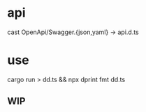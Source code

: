 # api
cast OpenApi/Swagger.{json,yaml} -> api.d.ts

# use
 cargo run  > dd.ts && npx dprint fmt dd.ts
## WIP
